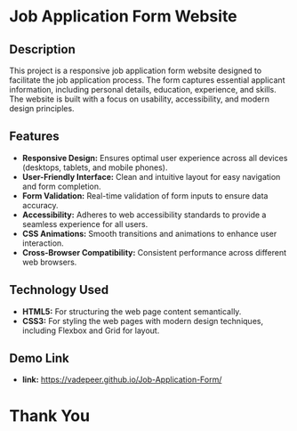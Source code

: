 # Job Application Form Website

## Description
This project is a responsive job application form website designed to facilitate the job application process. The form captures essential applicant information, including personal details, education, experience, and skills. The website is built with a focus on usability, accessibility, and modern design principles.

## Features
- **Responsive Design:** Ensures optimal user experience across all devices (desktops, tablets, and mobile phones).
- **User-Friendly Interface:** Clean and intuitive layout for easy navigation and form completion.
- **Form Validation:** Real-time validation of form inputs to ensure data accuracy.
- **Accessibility:** Adheres to web accessibility standards to provide a seamless experience for all users.
- **CSS Animations:** Smooth transitions and animations to enhance user interaction.
- **Cross-Browser Compatibility:** Consistent performance across different web browsers.

## Technology Used
- **HTML5:** For structuring the web page content semantically.
- **CSS3:** For styling the web pages with modern design techniques, including Flexbox and Grid for layout.
## Demo Link
- **link:** https://vadepeer.github.io/Job-Application-Form/

# Thank You

